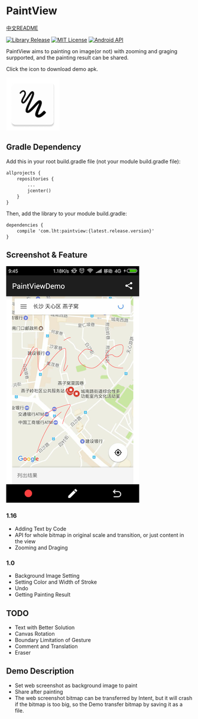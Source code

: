 # PaintView

[中文README](res/README_CN.md)

[![Library Release](https://img.shields.io/badge/release-v1.16-green.svg)](https://github.com/LiuHongtao/PaintView)
[![MIT License](http://img.shields.io/:license-MIT-blue.svg)](https://github.com/LiuHongtao/PaintView/blob/master/LICENSE)
[![Android API](https://img.shields.io/badge/Android_API-9%2B-brightgreen.svg?style=flat)](https://android-arsenal.com/api?level=9)


PaintView aims to painting on image(or not) with zooming and graging surpported, and the painting result can be shared.

Click the icon to download demo apk.

[![ICON](res/ic_launcher.png)](https://github.com/LiuHongtao/PaintView/raw/master/res/paintview_demo.apk)

## Gradle Dependency

Add this in your root build.gradle file (not your module build.gradle file):

	allprojects {
	    repositories {
	        ...
	        jcenter()
	    }
	}

Then, add the library to your module build.gradle:

	dependencies {
	    compile 'com.lht:paintview:{latest.release.version}'
	}

## Screenshot & Feature

![screenshot](res/screenshot.png)

### 1.16

* Adding Text by Code
* API for whole bitmap in original scale and transition, or just content in the view
* Zooming and Draging

### 1.0

* Background Image Setting
* Setting Color and Width of Stroke
* Undo
* Getting Painting Result

## TODO

* Text with Better Solution
* Canvas Rotation
* Boundary Limitation of Gesture
* Comment and Translation
* Eraser

## Demo Description

* Set web screenshot as background image to paint
* Share after painting
* The web screenshot bitmap can be 
transferred by Intent, but it will crash if the bitmap is too big, so the Demo transfer bitmap by saving it as a file.